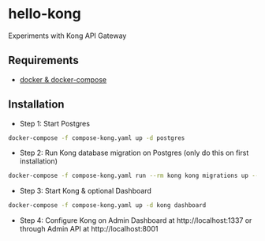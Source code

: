 # hello-kong

Experiments with Kong API Gateway

## Requirements

- [docker & docker-compose](https://store.docker.com/editions/community/docker-ce-desktop-mac)

## Installation

- Step 1: Start Postgres

```sh
docker-compose -f compose-kong.yaml up -d postgres
```

- Step 2: Run Kong database migration on Postgres (only do this on first installation)

```sh
docker-compose -f compose-kong.yaml run --rm kong kong migrations up --v
```

- Step 3: Start Kong & optional Dashboard

```sh
docker-compose -f compose-kong.yaml up -d kong dashboard
```

- Step 4: Configure Kong on Admin Dashboard at http://localhost:1337 or through Admin API at http://localhost:8001
